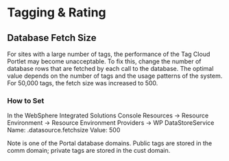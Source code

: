 # Tagging & Rating

## Database Fetch Size
For sites with a large number of tags, the performance of the Tag Cloud Portlet may become unacceptable. To fix this, change the number of database rows that are fetched by each call to the database. The optimal value depends on the number of tags and the usage patterns of the system. For 50,000 tags, the fetch size was increased to 500.

### How to Set
In the WebSphere Integrated Solutions Console
Resources -> Resource Environment -> Resource Environment Providers -> WP DataStoreService
Name: <domain>.datasource.fetchsize
Value: 500

Note <domain> is one of the Portal database domains. Public tags are stored in the comm domain;
private tags are stored in the cust domain.